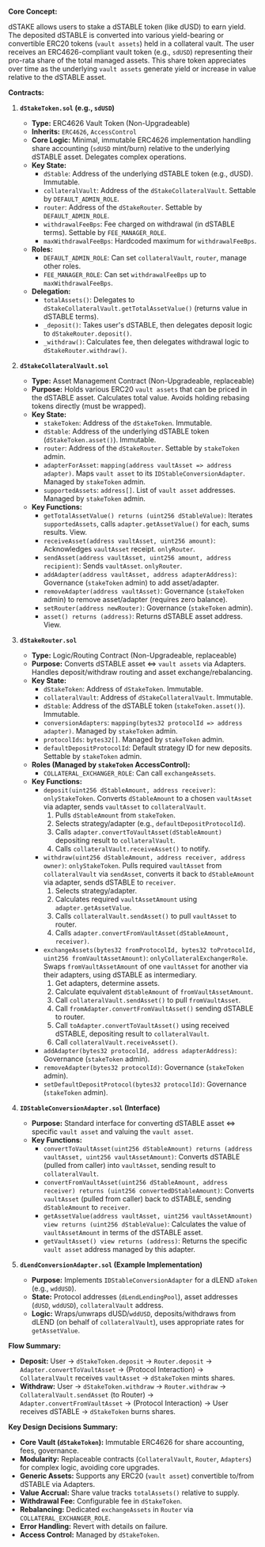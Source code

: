 **Core Concept:**

dSTAKE allows users to stake a dSTABLE token (like dUSD) to earn yield. The deposited dSTABLE is converted into various yield-bearing or convertible ERC20 tokens (`vault assets`) held in a collateral vault. The user receives an ERC4626-compliant vault token (e.g., `sdUSD`) representing their pro-rata share of the total managed assets. This share token appreciates over time as the underlying `vault assets` generate yield or increase in value relative to the dSTABLE asset.

**Contracts:**

1.  **`dStakeToken.sol` (e.g., `sdUSD`)**
    *   **Type:** ERC4626 Vault Token (Non-Upgradeable)
    *   **Inherits:** `ERC4626`, `AccessControl`
    *   **Core Logic:** Minimal, immutable ERC4626 implementation handling share accounting (`sdUSD` mint/burn) relative to the underlying dSTABLE asset. Delegates complex operations.
    *   **Key State:**
        *   `dStable`: Address of the underlying dSTABLE token (e.g., dUSD). Immutable.
        *   `collateralVault`: Address of the `dStakeCollateralVault`. Settable by `DEFAULT_ADMIN_ROLE`.
        *   `router`: Address of the `dStakeRouter`. Settable by `DEFAULT_ADMIN_ROLE`.
        *   `withdrawalFeeBps`: Fee charged on withdrawal (in dSTABLE terms). Settable by `FEE_MANAGER_ROLE`.
        *   `maxWithdrawalFeeBps`: Hardcoded maximum for `withdrawalFeeBps`.
    *   **Roles:**
        *   `DEFAULT_ADMIN_ROLE`: Can set `collateralVault`, `router`, manage other roles.
        *   `FEE_MANAGER_ROLE`: Can set `withdrawalFeeBps` up to `maxWithdrawalFeeBps`.
    *   **Delegation:**
        *   `totalAssets()`: Delegates to `dStakeCollateralVault.getTotalAssetValue()` (returns value in dSTABLE terms).
        *   `_deposit()`: Takes user's dSTABLE, then delegates deposit logic to `dStakeRouter.deposit()`.
        *   `_withdraw()`: Calculates fee, then delegates withdrawal logic to `dStakeRouter.withdraw()`.

2.  **`dStakeCollateralVault.sol`**
    *   **Type:** Asset Management Contract (Non-Upgradeable, replaceable)
    *   **Purpose:** Holds various ERC20 `vault assets` that can be priced in the dSTABLE asset. Calculates total value. Avoids holding rebasing tokens directly (must be wrapped).
    *   **Key State:**
        *   `stakeToken`: Address of the `dStakeToken`. Immutable.
        *   `dStable`: Address of the underlying dSTABLE token (`dStakeToken.asset()`). Immutable.
        *   `router`: Address of the `dStakeRouter`. Settable by `stakeToken` admin.
        *   `adapterForAsset`: `mapping(address vaultAsset => address adapter)`. Maps `vault asset` to its `IDStableConversionAdapter`. Managed by `stakeToken` admin.
        *   `supportedAssets`: `address[]`. List of `vault asset` addresses. Managed by `stakeToken` admin.
    *   **Key Functions:**
        *   `getTotalAssetValue() returns (uint256 dStableValue)`: Iterates `supportedAssets`, calls `adapter.getAssetValue()` for each, sums results. View.
        *   `receiveAsset(address vaultAsset, uint256 amount)`: Acknowledges `vaultAsset` receipt. `onlyRouter`.
        *   `sendAsset(address vaultAsset, uint256 amount, address recipient)`: Sends `vaultAsset`. `onlyRouter`.
        *   `addAdapter(address vaultAsset, address adapterAddress)`: Governance (`stakeToken` admin) to add asset/adapter.
        *   `removeAdapter(address vaultAsset)`: Governance (`stakeToken` admin) to remove asset/adapter (requires zero balance).
        *   `setRouter(address newRouter)`: Governance (`stakeToken` admin).
        *   `asset() returns (address)`: Returns dSTABLE asset address. View.

3.  **`dStakeRouter.sol`**
    *   **Type:** Logic/Routing Contract (Non-Upgradeable, replaceable)
    *   **Purpose:** Converts dSTABLE asset <=> `vault assets` via Adapters. Handles deposit/withdraw routing and asset exchange/rebalancing.
    *   **Key State:**
        *   `dStakeToken`: Address of `dStakeToken`. Immutable.
        *   `collateralVault`: Address of `dStakeCollateralVault`. Immutable.
        *   `dStable`: Address of the dSTABLE token (`stakeToken.asset()`). Immutable.
        *   `conversionAdapters`: `mapping(bytes32 protocolId => address adapter)`. Managed by `stakeToken` admin.
        *   `protocolIds`: `bytes32[]`. Managed by `stakeToken` admin.
        *   `defaultDepositProtocolId`: Default strategy ID for new deposits. Settable by `stakeToken` admin.
    *   **Roles (Managed by `stakeToken` AccessControl):**
        *   `COLLATERAL_EXCHANGER_ROLE`: Can call `exchangeAssets`.
    *   **Key Functions:**
        *   `deposit(uint256 dStableAmount, address receiver)`: `onlyStakeToken`. Converts `dStableAmount` to a chosen `vaultAsset` via adapter, sends `vaultAsset` to `collateralVault`.
            1.  Pulls `dStableAmount` from `stakeToken`.
            2.  Selects strategy/adapter (e.g., `defaultDepositProtocolId`).
            3.  Calls `adapter.convertToVaultAsset(dStableAmount)` depositing result to `collateralVault`.
            4.  Calls `collateralVault.receiveAsset()` to notify.
        *   `withdraw(uint256 dStableAmount, address receiver, address owner)`: `onlyStakeToken`. Pulls required `vaultAsset` from `collateralVault` via `sendAsset`, converts it back to `dStableAmount` via adapter, sends dSTABLE to `receiver`.
            1.  Selects strategy/adapter.
            2.  Calculates required `vaultAssetAmount` using `adapter.getAssetValue`.
            3.  Calls `collateralVault.sendAsset()` to pull `vaultAsset` to router.
            4.  Calls `adapter.convertFromVaultAsset(dStableAmount, receiver)`.
        *   `exchangeAssets(bytes32 fromProtocolId, bytes32 toProtocolId, uint256 fromVaultAssetAmount)`: `onlyCollateralExchangerRole`. Swaps `fromVaultAssetAmount` of one `vaultAsset` for another via their adapters, using dSTABLE as intermediary.
            1.  Get adapters, determine assets.
            2.  Calculate equivalent `dStableAmount` of `fromVaultAssetAmount`.
            3.  Call `collateralVault.sendAsset()` to pull `fromVaultAsset`.
            4.  Call `fromAdapter.convertFromVaultAsset()` sending dSTABLE to router.
            5.  Call `toAdapter.convertToVaultAsset()` using received dSTABLE, depositing result to `collateralVault`.
            6.  Call `collateralVault.receiveAsset()`.
        *   `addAdapter(bytes32 protocolId, address adapterAddress)`: Governance (`stakeToken` admin).
        *   `removeAdapter(bytes32 protocolId)`: Governance (`stakeToken` admin).
        *   `setDefaultDepositProtocol(bytes32 protocolId)`: Governance (`stakeToken` admin).

4.  **`IDStableConversionAdapter.sol` (Interface)**
    *   **Purpose:** Standard interface for converting dSTABLE asset <=> specific `vault asset` and valuing the `vault asset`.
    *   **Key Functions:**
        *   `convertToVaultAsset(uint256 dStableAmount) returns (address vaultAsset, uint256 vaultAssetAmount)`: Converts dSTABLE (pulled from caller) into `vaultAsset`, sending result to `collateralVault`.
        *   `convertFromVaultAsset(uint256 dStableAmount, address receiver) returns (uint256 convertedDStableAmount)`: Converts `vaultAsset` (pulled from caller) back to dSTABLE, sending `dStableAmount` to `receiver`.
        *   `getAssetValue(address vaultAsset, uint256 vaultAssetAmount) view returns (uint256 dStableValue)`: Calculates the value of `vaultAssetAmount` in terms of the dSTABLE asset.
        *   `getVaultAsset() view returns (address)`: Returns the specific `vault asset` address managed by this adapter.

5.  **`dLendConversionAdapter.sol` (Example Implementation)**
    *   **Purpose:** Implements `IDStableConversionAdapter` for a dLEND `aToken` (e.g., `wddUSD`).
    *   **State:** Protocol addresses (`dLendLendingPool`), asset addresses (`dUSD`, `wddUSD`), `collateralVault` address.
    *   **Logic:** Wraps/unwraps dUSD/`wddUSD`, deposits/withdraws from dLEND (on behalf of `collateralVault`), uses appropriate rates for `getAssetValue`.

**Flow Summary:**

*   **Deposit:** User -> `dStakeToken.deposit` -> `Router.deposit` -> `Adapter.convertToVaultAsset` -> (Protocol Interaction) -> `CollateralVault` receives `vaultAsset` -> `dStakeToken` mints shares.
*   **Withdraw:** User -> `dStakeToken.withdraw` -> `Router.withdraw` -> `CollateralVault.sendAsset` (to Router) -> `Adapter.convertFromVaultAsset` -> (Protocol Interaction) -> User receives dSTABLE -> `dStakeToken` burns shares.

**Key Design Decisions Summary:**

*   **Core Vault (`dStakeToken`):** Immutable ERC4626 for share accounting, fees, governance.
*   **Modularity:** Replaceable contracts (`CollateralVault`, `Router`, `Adapters`) for complex logic, avoiding core upgrades.
*   **Generic Assets:** Supports any ERC20 (`vault asset`) convertible to/from dSTABLE via Adapters.
*   **Value Accrual:** Share value tracks `totalAssets()` relative to supply.
*   **Withdrawal Fee:** Configurable fee in `dStakeToken`.
*   **Rebalancing:** Dedicated `exchangeAssets` in `Router` via `COLLATERAL_EXCHANGER_ROLE`.
*   **Error Handling:** Revert with details on failure.
*   **Access Control:** Managed by `dStakeToken`.